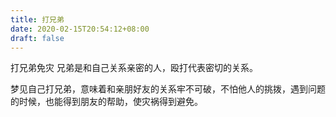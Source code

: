 ```yaml
---
title: 打兄弟
date: 2020-02-15T20:54:12+08:00
draft: false
---
```


打兄弟免灾
兄弟是和自己关系亲密的人，殴打代表密切的关系。


梦见自己打兄弟，意味着和亲朋好友的关系牢不可破，不怕他人的挑拨，遇到问题的时候，也能得到朋友的帮助，使灾祸得到避免。

